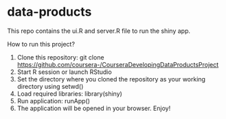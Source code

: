 data-products
=============

This repo contains the ui.R and server.R file to run the shiny app.

How to run this project?

1. Clone this repository: git clone https://github.com/coursera-/CourseraDevelopingDataProductsProject
2. Start R session or launch RStudio
3. Set the directory where you cloned the repository as your working directory using setwd()
4. Load required libraries: library(shiny)
5. Run application: runApp()
6. The application will be opened in your browser. Enjoy!
